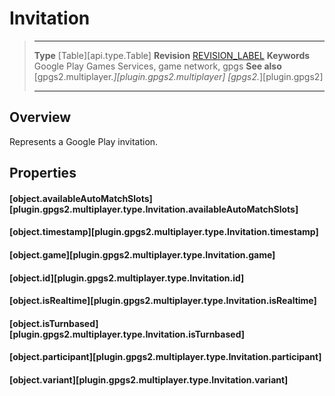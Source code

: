 # Invitation

> --------------------- ------------------------------------------------------------------------------------------
> __Type__              [Table][api.type.Table]
> __Revision__          [REVISION_LABEL](REVISION_URL)
> __Keywords__          Google Play Games Services, game network, gpgs
> __See also__          [gpgs2.multiplayer.*][plugin.gpgs2.multiplayer]
>                       [gpgs2.*][plugin.gpgs2]
> --------------------- ------------------------------------------------------------------------------------------

## Overview

Represents a Google Play invitation.

## Properties

#### [object.availableAutoMatchSlots][plugin.gpgs2.multiplayer.type.Invitation.availableAutoMatchSlots]

#### [object.timestamp][plugin.gpgs2.multiplayer.type.Invitation.timestamp]

#### [object.game][plugin.gpgs2.multiplayer.type.Invitation.game]

#### [object.id][plugin.gpgs2.multiplayer.type.Invitation.id]

#### [object.isRealtime][plugin.gpgs2.multiplayer.type.Invitation.isRealtime]

#### [object.isTurnbased][plugin.gpgs2.multiplayer.type.Invitation.isTurnbased]

#### [object.participant][plugin.gpgs2.multiplayer.type.Invitation.participant]

#### [object.variant][plugin.gpgs2.multiplayer.type.Invitation.variant]